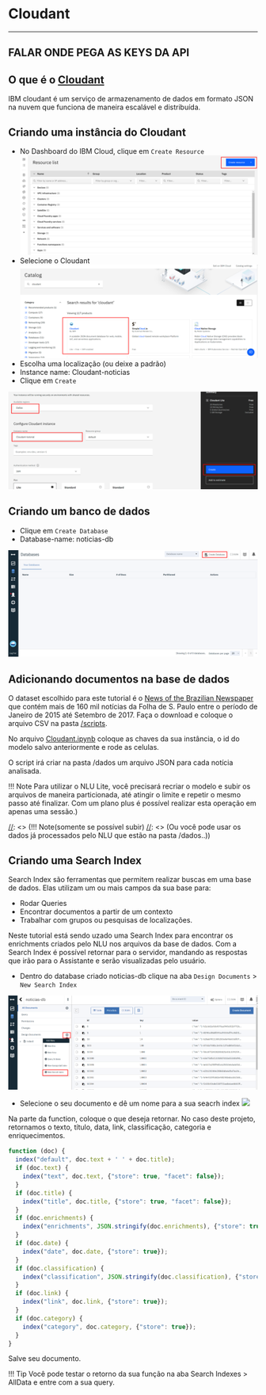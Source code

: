 # Cloudant

---------------------------------------
FALAR ONDE PEGA AS KEYS DA API
----------------------------------------

## O que é o [Cloudant](https://www.ibm.com/br-pt/cloud/cloudant)
IBM cloudant é um serviço de armazenamento de dados em formato JSON na nuvem que funciona de maneira escalável e distribuída. 

## Criando uma instância do Cloudant
* No Dashboard do IBM Cloud, clique em `Create Resource`
![](imagens/cloudant-01.png)
* Selecione o Cloudant 
![](imagens/cloudant-02.png)
* Escolha uma localização (ou deixe a padrão)
* Instance name: Cloudant-noticias
* Clique em `Create` 
 
![](imagens/cloudant-03.png)

## Criando um banco de dados
* Clique em `Create Database`
* Database-name: noticias-db

![](imagens/cloudant-05.png)



## Adicionando documentos na base de dados
O dataset escolhido para este tutorial é o [News of the Brazilian Newspaper](https://www.kaggle.com/marlesson/news-of-the-site-folhauol) que contém mais de 160 mil notícias da Folha de S. Paulo entre o período de Janeiro de 2015 até Setembro de 2017. 
Faça o download e coloque o arquivo CSV na pasta [/scripts](https://github.com/Insper/pfe_ibm_2021_2/tree/main/scripts).

No arquivo [Cloudant.ipynb](https://github.com/Insper/pfe_ibm_2021_2/blob/main/scripts/Cloudant.ipynb) coloque as chaves da sua instância, o id do modelo salvo anteriormente e rode as celulas.

O script irá criar na pasta /dados um arquivo JSON para cada notícia analisada.


!!! Note
    Para utilizar o NLU Lite, você precisará recriar o modelo e subir os arquivos de maneira particionada, até atingir o limite e repetir o mesmo passo até finalizar. 
    Com um plano plus é possível realizar esta operação em apenas uma sessão.) 

[//]: <> (This is also a comment.)
[//]: <> (!!! Note(somente se possível subir)
[//]: <> (Ou você pode usar os dados já processados pelo NLU que estão na pasta /dados..))
  




## Criando uma Search Index
Search Index são ferramentas que permitem realizar buscas em uma  base de dados.
Elas utilizam um ou mais campos da sua base para:    

  * Rodar Queries
  * Encontrar documentos a partir de um contexto 
  * Trabalhar com grupos ou pesquisas de localizações.

Neste tutorial está sendo uzado uma Search Index para encontrar os enrichments criados pelo NLU nos arquivos da base de dados. Com a Search Index é possível retornar para o servidor, mandando as respostas que irão para o Assistante e serão visualizadas pelo usuário.

- Dentro do database criado noticias-db clique na aba `Design Documents` > `New Search Index`

![](imagens/cloudant-06.png)
- Selecione o seu documento e dê um nome para a sua seacrh index
![](imagens/cloudant-0.png)

Na parte da function, coloque o que deseja retornar. No caso deste projeto, retornamos o texto, título, data, link, classificação, categoria e enriquecimentos.

``` JavaScript
function (doc) {
  index("default", doc.text + ' ' + doc.title);
  if (doc.text) {
    index("text", doc.text, {"store": true, "facet": false});
  }
  if (doc.title) {
    index("title", doc.title, {"store": true, "facet": false});
  }
  if (doc.enrichments) {
    index("enrichments", JSON.stringify(doc.enrichments), {"store": true});
  }
  if (doc.date) {
    index("date", doc.date, {"store": true});
  }
  if (doc.classification) {
    index("classification", JSON.stringify(doc.classification), {"store": true});
  }
  if (doc.link) {
    index("link", doc.link, {"store": true});
  }
  if (doc.category) {
    index("category", doc.category, {"store": true});
  }
}
```

Salve seu documento. 

!!! Tip
    Você pode testar o retorno da sua função na aba Search Indexes > AllData e entre com a sua query.